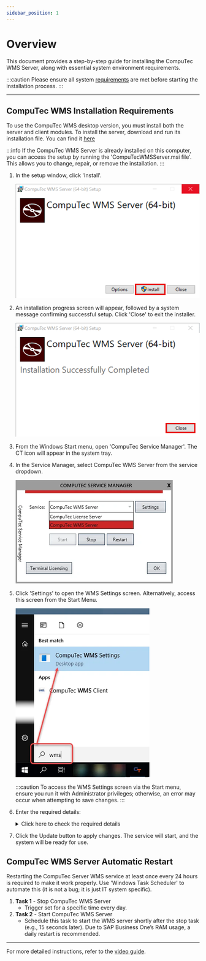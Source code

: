 ```yaml
---
sidebar_position: 1
---
```


# Overview

This document provides a step-by-step guide for installing the CompuTec WMS Server, along with essential system environment requirements.

:::caution
    Please ensure all system [requirements](../../installation/requirements.md) are met before starting the installation process.
:::

---

## CompuTec WMS Installation Requirements

To use the CompuTec WMS desktop version, you must install both the server and client modules.
To install the server, download and run its installation file. You can find it [here](../../../releases/download.md)

:::info
If the CompuTec WMS Server is already installed on this computer, you can access the setup by running the 'CompuTecWMSServer.msi file'. This allows you to change, repair, or remove the installation.
:::

1. In the setup window, click 'Install'.

    ![Install](../wms-server/media/computec-wms-setup.png)
2. An installation progress screen will appear, followed by a system message confirming successful setup. Click 'Close' to exit the installer.

    ![Install Close](../wms-server/media/computec-wms-setup-01.png)
3. From the Windows Start menu, open 'CompuTec Service Manager'. The CT icon will appear in the system tray.

4. In the Service Manager, select CompuTec WMS Server from the service dropdown.

    ![CompuTec WMS Server](./media/computec-wms-server.webp)
5. Click 'Settings' to open the WMS Settings screen. Alternatively, access this screen from the Start Menu.

    ![CompuTec WMS Settings](./media/start-menu-wms-settings.webp)

    :::caution
       To access the WMS Settings screen via the Start menu, ensure you run it with Administrator privileges; otherwise, an error may occur when attempting to save changes.
    :::
6. Enter the required details:
    <details>
    <summary>Click here to check the required details</summary>
    <div>
    ![CompuTec WMS - All Settings](./media/wms-all-settings.webp)
    1. Server Name - This should match the server name defined in the SAP Business One System Landscape Directory. (Default port for SAP HANA: 40000)
    2. License Server Name/Address - Enter the license server name/address. (Default port for SAP HANA: 30002)
    3. Cleanup connection pool every (min) - A connection pool is a cache of connections to a database. Set the interval (in minutes) for clearing the connection pool. It is created so that the connections can be reused during future requests to the database.
    4. SAP Business One User Name - Enter the User Name.
    5. Server Type - Select either HANA or MSSQL 20XX.
    6. Barcode Decoding Type - Here. you can select the barcode decoding type:
        - **CompuTec** – CompuTec WMS adapted GS1 standard. Click [here](../../barcode-scanning/overview.md#gs1-standard---computec-decoder) to find out more
        - **Odette** – Odette standard. Click [here](../../barcode-scanning/overview.md#odette-standard) to find out more.
        - **Custom** – Barcode interpreter without prefixes and with custom ones.  Click [here](../../barcode-scanning/overview.md#gs1-standard---computec-decoder) to find out more.
    7. Close inactive WMS session after (min) Time, after which a user is logged out from CompuTec WMS (in minutes).
    8. SAP Business One Password - Enter the SAP Business One Password.
    9. WMS Server Port - Enter the server port.
    10. SSL Connection - Click [here](ssl-connection.md) to find out more about SSL connection.
    11. Checking this option restarts a good service on losing CompuTec WMS to SAP Business One or a database connection. The option requires further setting up to be available to use.
        <details>
        <summary>Click here to find out more</summary>
        <div>
            Setting up an automatic CompuTec WMS Server restart in case of its crash:

            - Run Custom Configuration.
            - Go to the Common tab and check the Stop WMS Server when the ‘Company/database connection is lost’ checkbox and save changes.
            - Run Windows Services.
            - Find CompuTEc WMS Server service, right-click, and choose Properties.
            - Go to the Recovery tab.
            - Set ‘Restart the Service’ for the ‘First failure,’ ‘Second failure,’ and ‘Third failure’ fields.
            - Set ‘0’ for the ‘Restart fail count after’ and ‘Restart service after’ fields.
            - Click ‘Apply.’
        </div>
        </details>
    12. CompuTec AppEngine address.
    13. Company-Specific Configuration Options
    For each company on the server, right-click a company row to access additional configuration options
        1. **Install WMS Objects** - Select this option to install the CompuTec WMS objects (tables, fields) needed for the application to function correctly in the database. **This step must be completed before starting to use CompuTec WMS**. Click the option, enter the database credentials, and begin the installation process. Note: The process may vary slightly for new databases on HANA. For more details, check [here](../../../faq/faqs.md#cannot-install-computec-wms-objects-to-a-database).
        2. **Open Custom Config** - It leads to [Custom Configuration options](../../custom-configuration/overview.md).
        3. **User Settings** - In this section, you can enable a user for a specific database and set their language preference. This step is necessary for the user to work with CompuTec WMS.
        4. **Copy CC Settings to** - Copies configuration from one database to another in the same environment.
        5. **Reset CC to default** - Reverts all custom settings for the database to default.
        6. **Import CC Settings/Export CC Settings** - Export or import configuration settings to a file for easy transfer to another server.
        7. **Barcode Decoder - Export/Import Decoder Settings**. Export or import [Barcode Decoder settings](../../../user-guide/custom-decoder.md) as needed. Click [here](../../../user-guide/custom-decoder.md#decoder-definitions) to check the values set in Decoder Definition.
    14. Multi-Tenant SAP Option - Check this option to operate with the SAP Multi-Tenant option. After checking the option, click Register Servers. In the new form, click the last (empty) row, enter the server's IP address in Multi-Tenant, check its checkbox, and click Save.
    </div>
    </details>
7. Click the Update button to apply changes. The service will start, and the system will be ready for use.

## CompuTec WMS Server Automatic Restart

Restarting the CompuTec Server WMS service at least once every 24 hours is required to make it work properly. Use 'Windows Task Scheduler' to automate this (it is not a bug; it is just IT system specific).

1. **Task 1** - Stop CompuTec WMS Server
    - Trigger set for a specific time every day.
2. **Task 2** - Start CompuTec WMS Server
   - Schedule this task to start the WMS server shortly after the stop task (e.g., 15 seconds later). Due to SAP Business One’s RAM usage, a daily restart is recommended.

---

For more detailed instructions, refer to the [video guide](https://www.youtube.com/watch?v=O3K-E4Y0WU4).
